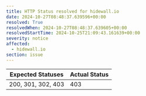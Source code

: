 ```yaml
---
title: HTTP Status resolved for hidewall.io
date: 2024-10-27T08:48:37.639596+00:00
resolved: True
resolvedWhen: 2024-10-27T08:48:37.639605+00:00
resolvedStartTime: 2024-10-25T21:09:43.161639+00:00
severity: notice
affected:
  - hidewall.io
section: issue
---
```


| Expected Statuses | Actual Status  |
|-------------------|----------------|
| 200, 301, 302, 403 | 403 |
